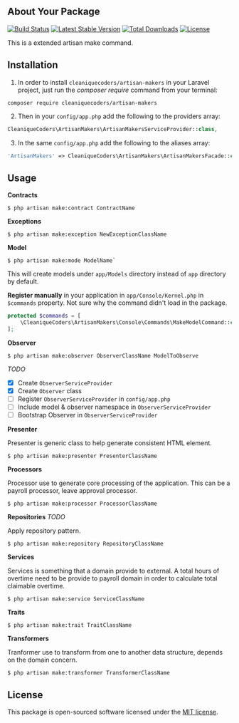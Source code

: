 ## About Your Package

[![Build Status](https://travis-ci.org/cleaniquecoders/artisan-makers.svg?branch=master)](https://travis-ci.org/cleaniquecoders/artisan-makers) [![Latest Stable Version](https://poser.pugx.org/cleaniquecoders/artisan-makers/version)](https://packagist.org/packages/cleaniquecoders/artisan-makers) [![Total Downloads](https://poser.pugx.org/cleaniquecoders/artisan-makers/downloads)](https://packagist.org/packages/cleaniquecoders/artisan-makers) [![License](https://poser.pugx.org/cleaniquecoders/artisan-makers/license)](https://packagist.org/packages/cleaniquecoders/artisan-makers)

This is a extended artisan make command.

## Installation

1. In order to install `cleaniquecoders/artisan-makers` in your Laravel project, just run the *composer require* command from your terminal:

```
composer require cleaniquecoders/artisan-makers
```

2. Then in your `config/app.php` add the following to the providers array:

```php
CleaniqueCoders\ArtisanMakers\ArtisanMakersServiceProvider::class,
```

3. In the same `config/app.php` add the following to the aliases array:

```php
'ArtisanMakers' => CleaniqueCoders\ArtisanMakers\ArtisanMakersFacade::class,
```

## Usage

**Contracts**

```
$ php artisan make:contract ContractName
```

**Exceptions**

```
$ php artisan make:exception NewExceptionClassName
```

**Model**

```
$ php artisan make:mode ModelName` 
```	

This will create models under `app/Models` directory instead of `app` directory by default.

**Register manually** in your application in `app/Console/Kernel.php` in `$commands` property. Not sure why the command didn't load in the package. 

```php
protected $commands = [
    \CleaniqueCoders\ArtisanMakers\Console\Commands\MakeModelCommand::class,
];
```	

**Observer**

```
$ php artisan make:observer ObserverClassName ModelToObserve
```

*TODO*

- [x] Create `ObserverServiceProvider`
- [x] Create `Observer` class
- [ ] Register `ObserverServiceProvider` in `config/app.php`
- [ ] Include model & observer namespace in `ObserverServiceProvider`
- [ ] Bootstrap Observer in `ObserverServiceProvider`

**Presenter**

Presenter is generic class to help generate consistent HTML element.

```
$ php artisan make:presenter PresenterClassName
```

**Processors**

Processor use to generate core processing of the application. This can be a payroll processor, leave approval processor.

```
$ php artisan make:processor ProcessorClassName
```

**Repositories** *TODO*

Apply repository pattern.

```
$ php artisan make:repository RepositoryClassName
```

**Services**

Services is something that a domain provide to external. A total hours of overtime need to be provide to payroll domain in order to calculate total claimable overtime.

```
$ php artisan make:service ServiceClassName
```

**Traits**

```
$ php artisan make:trait TraitClassName
```

**Transformers**

Tranformer use to transform from one to another data structure, depends on the domain concern.

```
$ php artisan make:transformer TransformerClassName
```

## License

This package is open-sourced software licensed under the [MIT license](http://opensource.org/licenses/MIT).